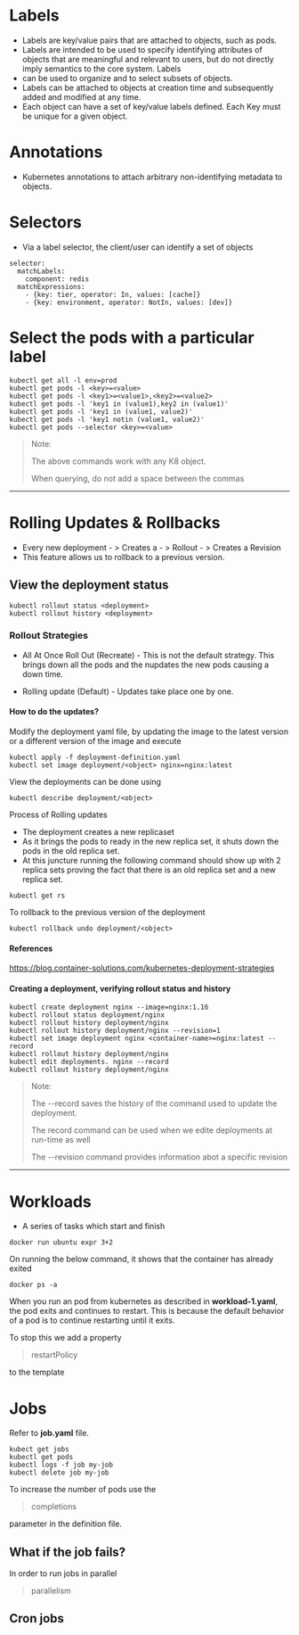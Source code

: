# Labels

* Labels are key/value pairs that are attached to objects, such as pods. 
* Labels are intended to be used to specify identifying attributes of objects that are meaningful and relevant to users, but do not directly imply semantics to the core system. Labels
*  can be used to organize and to select subsets of objects. 
*  Labels can be attached to objects at creation time and subsequently added and modified at any time. 
*  Each object can have a set of key/value labels defined. Each Key must be unique for a given object.

# Annotations

* Kubernetes annotations to attach arbitrary non-identifying metadata to objects.

# Selectors

* Via a label selector, the client/user can identify a set of objects

```
selector:
  matchLabels:
    component: redis
  matchExpressions:
    - {key: tier, operator: In, values: [cache]}
    - {key: environment, operator: NotIn, values: [dev]}
```


# Select the pods with a particular label

```
kubectl get all -l env=prod  
kubectl get pods -l <key>=<value>
kubectl get pods -l <key1>=<value1>,<key2>=<value2>
kubectl get pods -l 'key1 in (value1),key2 in (value1)'
kubectl get pods -l 'key1 in (value1, value2)'
kubectl get pods -l 'key1 notin (value1, value2)'
kubectl get pods --selector <key>=<value>
```

> Note: 
> 
> The above commands work with any K8 object.
> 
> When querying, do not add a space between the commas

---

# Rolling Updates & Rollbacks

* Every new deployment - > Creates a - > Rollout - > Creates a Revision
* This feature allows us to rollback to a previous version.

## View the deployment status

```
kubectl rollout status <deployment>
kubectl rollout history <deployment>
```

### Rollout Strategies

* All At Once Roll Out (Recreate) - This is not the default strategy. This brings down all the pods and the nupdates the new pods causing a down time.

* Rolling update (Default) - Updates take place one by one.

#### How to do the updates?

Modify the deployment yaml file, by updating the image to the latest version or a different version of the image and execute

```
kubectl apply -f deployment-definition.yaml
kubectl set image deployment/<object> nginx=nginx:latest
```

View the deployments can be done using 

```
kubectl describe deployment/<object>
```

Process of Rolling updates

* The deployment creates a new replicaset 
* As it brings the pods to ready in the new replica set, it shuts down the pods in the old replica set.
* At this juncture running the following command should show up with 2 replica sets proving the fact that there is an old replica set and a new replica set.

```
kubectl get rs
```

To rollback to the previous version of the deployment

```
kubectl rollback undo deployment/<object>
```

#### References
https://blog.container-solutions.com/kubernetes-deployment-strategies


#### Creating a deployment, verifying rollout status and history

```
kubectl create deployment nginx --image=nginx:1.16
kubectl rollout status deployment/nginx
kubectl rollout history deployment/nginx
kubectl rollout history deployment/nginx --revision=1
kubectl set image deployment nginx <container-name>=nginx:latest --record
kubectl rollout history deployment/nginx
kubectl edit deployments. nginx --record
kubectl rollout history deployment/nginx

```

> Note: 
> 
> The --record saves the history of the command used to update the deployment. 
> 
> The record command can be used when we edite deployments at run-time as well
> 
> The --revision command provides information abot a specific revision

---



# Workloads

* A series of tasks which start and finish 

```
docker run ubuntu expr 3+2
```

On running the below command, it shows that the container has already exited

```
docker ps -a
```

When you run an pod from kubernetes as described in **workload-1.yaml**,
the pod exits and continues to restart. This is because the default
behavior of a pod is to continue restarting until it exits.

To stop this we add a property

> restartPolicy 

to the template 

# Jobs

Refer to **job.yaml** file.

```
kubect get jobs
kubectl get pods
kubectl logs -f job my-job
kubectl delete job my-job
```

To increase the number of pods use the 

> completions

parameter in the definition file.

## What if the job fails?

In order to run jobs in parallel

> parallelism

## Cron jobs

